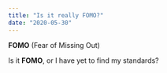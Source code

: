 ```yaml
---
title: "Is it really FOMO?"
date: "2020-05-30"
---
```


**FOMO** (Fear of Missing Out)

Is it **FOMO**, or I have yet to find my standards?
